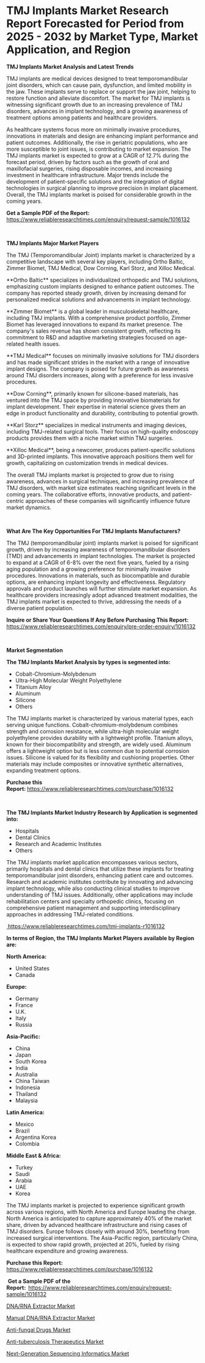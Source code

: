 <p><h1>TMJ Implants Market Research Report Forecasted for Period from 2025 -  2032 by Market Type, Market Application, and Region</h1></p><p><strong>TMJ Implants Market Analysis and Latest Trends</strong></p>
<p><p>TMJ implants are medical devices designed to treat temporomandibular joint disorders, which can cause pain, dysfunction, and limited mobility in the jaw. These implants serve to replace or support the jaw joint, helping to restore function and alleviate discomfort. The market for TMJ implants is witnessing significant growth due to an increasing prevalence of TMJ disorders, advances in implant technology, and a growing awareness of treatment options among patients and healthcare providers.</p><p>As healthcare systems focus more on minimally invasive procedures, innovations in materials and design are enhancing implant performance and patient outcomes. Additionally, the rise in geriatric populations, who are more susceptible to joint issues, is contributing to market expansion. The TMJ implants market is expected to grow at a CAGR of 12.7% during the forecast period, driven by factors such as the growth of oral and maxillofacial surgeries, rising disposable incomes, and increasing investment in healthcare infrastructure. Major trends include the development of patient-specific solutions and the integration of digital technologies in surgical planning to improve precision in implant placement. Overall, the TMJ implants market is poised for considerable growth in the coming years.</p></p>
<p><strong>Get a Sample PDF of the Report:&nbsp;</strong> <a href="https://www.reliableresearchtimes.com/enquiry/request-sample/1016132?utm_campaign=2218&utm_medium=2&utm_source=Github&utm_content=ia&utm_term=03032025&utm_id=tmj-implants">https://www.reliableresearchtimes.com/enquiry/request-sample/1016132</a></p>
<p>&nbsp;</p>
<p><strong>TMJ Implants Major Market Players</strong></p>
<p><p>The TMJ (Temporomandibular Joint) implants market is characterized by a competitive landscape with several key players, including Ortho Baltic, Zimmer Biomet, TMJ Medical, Dow Corning, Karl Storz, and Xilloc Medical. </p><p>**Ortho Baltic** specializes in individualized orthopedic and TMJ solutions, emphasizing custom implants designed to enhance patient outcomes. The company has reported steady growth, driven by increasing demand for personalized medical solutions and advancements in implant technology.</p><p>**Zimmer Biomet** is a global leader in musculoskeletal healthcare, including TMJ implants. With a comprehensive product portfolio, Zimmer Biomet has leveraged innovations to expand its market presence. The company's sales revenue has shown consistent growth, reflecting its commitment to R&D and adaptive marketing strategies focused on age-related health issues.</p><p>**TMJ Medical** focuses on minimally invasive solutions for TMJ disorders and has made significant strides in the market with a range of innovative implant designs. The company is poised for future growth as awareness around TMJ disorders increases, along with a preference for less invasive procedures.</p><p>**Dow Corning**, primarily known for silicone-based materials, has ventured into the TMJ space by providing innovative biomaterials for implant development. Their expertise in material science gives them an edge in product functionality and durability, contributing to potential growth.</p><p>**Karl Storz** specializes in medical instruments and imaging devices, including TMJ-related surgical tools. Their focus on high-quality endoscopy products provides them with a niche market within TMJ surgeries.</p><p>**Xilloc Medical**, being a newcomer, produces patient-specific solutions and 3D-printed implants. This innovative approach positions them well for growth, capitalizing on customization trends in medical devices.</p><p>The overall TMJ implants market is projected to grow due to rising awareness, advances in surgical techniques, and increasing prevalence of TMJ disorders, with market size estimates reaching significant levels in the coming years. The collaborative efforts, innovative products, and patient-centric approaches of these companies will significantly influence future market dynamics.</p></p>
<p>&nbsp;</p>
<p><strong>What Are The Key Opportunities For TMJ Implants Manufacturers?</strong></p>
<p><p>The TMJ (temporomandibular joint) implants market is poised for significant growth, driven by increasing awareness of temporomandibular disorders (TMD) and advancements in implant technologies. The market is projected to expand at a CAGR of 6-8% over the next five years, fueled by a rising aging population and a growing preference for minimally invasive procedures. Innovations in materials, such as biocompatible and durable options, are enhancing implant longevity and effectiveness. Regulatory approvals and product launches will further stimulate market expansion. As healthcare providers increasingly adopt advanced treatment modalities, the TMJ implants market is expected to thrive, addressing the needs of a diverse patient population.</p></p>
<p><strong>Inquire or Share Your Questions If Any Before Purchasing This Report:</strong> <a href="https://www.reliableresearchtimes.com/enquiry/pre-order-enquiry/1016132?utm_campaign=2218&utm_medium=2&utm_source=Github&utm_content=ia&utm_term=03032025&utm_id=tmj-implants">https://www.reliableresearchtimes.com/enquiry/pre-order-enquiry/1016132</a></p>
<p>&nbsp;</p>
<p><strong>Market Segmentation</strong></p>
<p><strong>The TMJ Implants Market Analysis by types is segmented into:</strong></p>
<p><ul><li>Cobalt-Chromium-Molybdenum</li><li>Ultra-High Molecular Weight Polyethylene</li><li>Titanium Alloy</li><li>Aluminum</li><li>Silicone</li><li>Others</li></ul></p>
<p><p>The TMJ implants market is characterized by various material types, each serving unique functions. Cobalt-chromium-molybdenum combines strength and corrosion resistance, while ultra-high molecular weight polyethylene provides durability with a lightweight profile. Titanium alloys, known for their biocompatibility and strength, are widely used. Aluminum offers a lightweight option but is less common due to potential corrosion issues. Silicone is valued for its flexibility and cushioning properties. Other materials may include composites or innovative synthetic alternatives, expanding treatment options.</p></p>
<p><strong>Purchase this Report:&nbsp;</strong><a href="https://www.reliableresearchtimes.com/purchase/1016132?utm_campaign=2218&utm_medium=2&utm_source=Github&utm_content=ia&utm_term=03032025&utm_id=tmj-implants">https://www.reliableresearchtimes.com/purchase/1016132</a></p>
<p>&nbsp;</p>
<p><strong>The TMJ Implants Market Industry Research by Application is segmented into:</strong></p>
<p><ul><li>Hospitals</li><li>Dental Clinics</li><li>Research and Academic Institutes</li><li>Others</li></ul></p>
<p><p>The TMJ implants market application encompasses various sectors, primarily hospitals and dental clinics that utilize these implants for treating temporomandibular joint disorders, enhancing patient care and outcomes. Research and academic institutes contribute by innovating and advancing implant technology, while also conducting clinical studies to improve understanding of TMJ issues. Additionally, other applications may include rehabilitation centers and specialty orthopedic clinics, focusing on comprehensive patient management and supporting interdisciplinary approaches in addressing TMJ-related conditions.</p></p>
<p><a href="https://www.reliableresearchtimes.com/tmj-implants-r1016132?utm_campaign=2218&utm_medium=2&utm_source=Github&utm_content=ia&utm_term=03032025&utm_id=tmj-implants">&nbsp;https://www.reliableresearchtimes.com/tmj-implants-r1016132</a></p>
<p><strong>In terms of Region, the TMJ Implants Market Players available by Region are:</strong></p>
<p>
    <p> <strong> North America: </strong>
        <ul>
            <li>United States</li>
            <li>Canada</li>
        </ul>
        </p> 
    <p> <strong> Europe: </strong>
        <ul>
            <li>Germany</li>
            <li>France</li>
            <li>U.K.</li>
            <li>Italy</li>
            <li>Russia</li>
        </ul>
        </p> 
    <p> <strong> Asia-Pacific: </strong>
        <ul>
            <li>China</li>
            <li>Japan</li>
            <li>South Korea</li>
            <li>India</li>
            <li>Australia</li>
            <li>China Taiwan</li>
            <li>Indonesia</li>
            <li>Thailand</li>
            <li>Malaysia</li>
        </ul>
        </p> 
    <p> <strong> Latin America: </strong>
        <ul>
            <li>Mexico</li>
            <li>Brazil</li>
            <li>Argentina Korea</li>
            <li>Colombia</li>
        </ul>
        </p> 
    <p> <strong> Middle East & Africa: </strong>
        <ul>
            <li>Turkey</li>
            <li>Saudi</li>
            <li>Arabia</li>
            <li>UAE</li>
            <li>Korea</li>
        </ul>
    </p>
    </p>
<p><p>The TMJ implants market is projected to experience significant growth across various regions, with North America and Europe leading the charge. North America is anticipated to capture approximately 40% of the market share, driven by advanced healthcare infrastructure and rising cases of TMJ disorders. Europe follows closely with around 30%, benefiting from increased surgical interventions. The Asia-Pacific region, particularly China, is expected to show rapid growth, projected at 20%, fueled by rising healthcare expenditure and growing awareness.</p></p>
<p><strong>Purchase this Report: </strong><a href="https://www.reliableresearchtimes.com/purchase/1016132?utm_campaign=2218&utm_medium=2&utm_source=Github&utm_content=ia&utm_term=03032025&utm_id=tmj-implants">https://www.reliableresearchtimes.com/purchase/1016132</a></p>
<p>&nbsp;<strong>Get a Sample PDF of the Report:&nbsp;&nbsp;</strong><a href="https://www.reliableresearchtimes.com/enquiry/request-sample/1016132?utm_campaign=2218&utm_medium=2&utm_source=Github&utm_content=ia&utm_term=03032025&utm_id=tmj-implants">https://www.reliableresearchtimes.com/enquiry/request-sample/1016132</a></p>
<p><strong></strong></p>
<p><p><a href="https://github.com/lalkobrinarb/Market-Research-Report-List-1/blob/main/dnarna-extractor-market.md?utm_campaign=2218&utm_medium=2&utm_source=Github&utm_content=ia&utm_term=03032025&utm_id=tmj-implants">DNA/RNA Extractor Market</a></p><p><a href="https://github.com/prosalinda88/Market-Research-Report-List-7/blob/main/manual-dnarna-extractor-market.md?utm_campaign=2218&utm_medium=2&utm_source=Github&utm_content=ia&utm_term=03032025&utm_id=tmj-implants">Manual DNA/RNA Extractor Market</a></p><p><a href="https://github.com/giardafshaxb/Market-Research-Report-List-1/blob/main/anti-fungal-drugs-market.md?utm_campaign=2218&utm_medium=2&utm_source=Github&utm_content=ia&utm_term=03032025&utm_id=tmj-implants">Anti-fungal Drugs Market</a></p><p><a href="https://github.com/ludongfomban/Market-Research-Report-List-1/blob/main/anti-tuberculosis-therapeutics-market.md?utm_campaign=2218&utm_medium=2&utm_source=Github&utm_content=ia&utm_term=03032025&utm_id=tmj-implants">Anti-tuberculosis Therapeutics Market</a></p><p><a href="https://github.com/kimanyuzuga/Market-Research-Report-List-1/blob/main/next-generation-sequencing-informatics-market.md?utm_campaign=2218&utm_medium=2&utm_source=Github&utm_content=ia&utm_term=03032025&utm_id=tmj-implants">Next-Generation Sequencing Informatics Market</a></p></p>